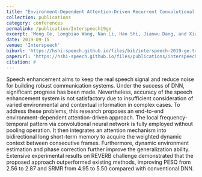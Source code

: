 ```yaml
---
title: "Environment-Dependent Attention-Driven Recurrent Convolutional Neural Network for Robust Speech Enhancement"
collection: publications
category: conferences
permalink: /publication/Interspeech19ge
excerpt: 'Meng Ge, Longbiao Wang, Nan Li, Hao Shi, Jianwu Dang, and Xiangang Li'
date: 2019-09-15
venue: 'Interspeech'
biburl: 'https://hshi-speech.github.io/files/bib/interspeech-2019-ge.txt'
paperurl: 'https://hshi-speech.github.io/files/publications/interspeech-2019-ge.pdf'
citation: #
---
```


Speech enhancement aims to keep the real speech signal and reduce noise for building robust communication systems. Under the success of DNN, significant progress has been made. Nevertheless, accuracy of the speech enhancement system is not satisfactory due to insufficient consideration of varied environmental and contextual information in complex cases. To address these problems, this research proposes an end-to-end environment-dependent attention-driven approach. The local frequency-temporal pattern via convolutional neural network is fully employed without pooling operation. It then integrates an attention mechanism into bidirectional long short-term memory to acquire the weighted dynamic context between consecutive frames. Furthermore, dynamic environment estimation and phase correction further improve the generalization ability. Extensive experimental results on REVERB challenge demonstrated that the proposed approach outperformed existing methods, improving PESQ from 2.56 to 2.87 and SRMR from 4.95 to 5.50 compared with conventional DNN.
